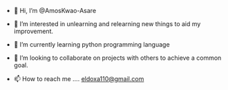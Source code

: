 - 👋 Hi, I’m @AmosKwao-Asare
- 👀 I’m interested in unlearning and relearning new things to aid my improvement.
- 🌱 I’m currently learning python programming language

- 💞️ I’m looking to collaborate on projects with others to achieve a common goal.
- 📫 How to reach me .... eldoxa110@gmail.com

<!---
AmosKwao-Asare/AmosKwao-Asare is a ✨ special ✨ repository because its `README.md` (this file) appears on your GitHub profile.
You can click the Preview link to take a look at your changes.
--->

